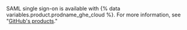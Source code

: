 SAML single sign-on is available with {% data variables.product.prodname_ghe_cloud %}. For more information, see "[GitHub's products](/articles/githubs-products)."
